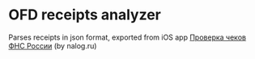 # OFD receipts analyzer

Parses receipts in json format, exported from iOS app 
[Проверка чеков ФНС России](https://apps.apple.com/ru/app/проверка-чеков-фнс-россии/id1169353005) 
(by nalog.ru)
